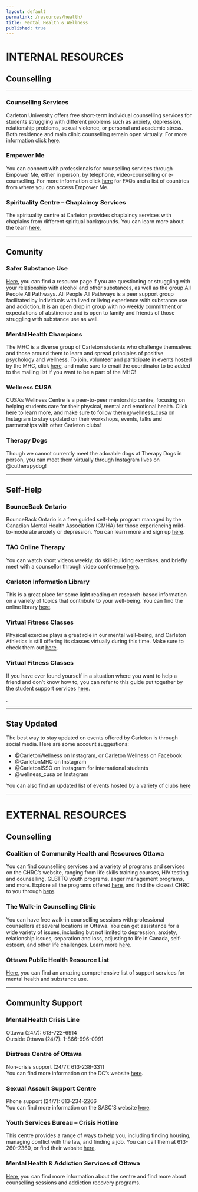 ```yaml
---
layout: default
permalink: /resources/health/
title: Mental Health & Wellness
published: true
---
```


<div class='content-wrap'>
    <h1>INTERNAL RESOURCES</h1>
	<h2>Counselling</h2>
    <hr>
    <h3>Counselling Services</h3>
    <p> Carleton University offers free short-term individual counselling services for students struggling with different problems such as anxiety, depression, relationship problems, sexual violence, or personal and academic stress. Both residence and main clinic counselling remain open virtually. For more information click <a href="https://carleton.ca/health/counselling-services/">here</a>.</p>
    <h3>Empower Me</h3>
    <p> You can connect with professionals for counselling services through Empower Me, either in person, by telephone, video-counselling or e-counselling. For more information click <a href="https://studentcare.ca/RTEContent/Document/EN/FAQ/Empower_Me_Optima_FAQ.pdf">here</a> for FAQs and a list of countries from where you can access Empower Me. </p>
    <h3>Spirituality Centre – Chaplaincy Services </h3>
    <p>The spirituality centre at Carleton provides chaplaincy services with chaplains from different spiritual backgrounds. You can learn more about the team <a href="https://carleton.ca/wellness/spirituality/">here.</a></p>
    <hr>
    <h2>Comunity</h2>
    <h3>Safer Substance Use</h3>
    <p><a href="https://carleton.ca/studentaffairs/safe-substance-use/">Here</a>, you can find a resource page if you are questioning or struggling with your relationship with alcohol and other substances, as well as the group All People All Pathways. All People All Pathways is a peer support group facilitated by individuals with lived or living experience with substance use and addiction. It is an open drop in group with no weekly commitment or expectations of abstinence and is open to family and friends of those struggling with substance use as well. </p>
    <h3>Mental Health Champions </h3>
    <p>The MHC is a diverse group of Carleton students who challenge themselves and those around them to learn and spread principles of positive psychology and wellness. To join, volunteer and participate in events hosted by the MHC, click <a href="https://carleton.ca/health/mentalhealthchampions/">here</a>, and make sure to email the coordinator to be added to the mailing list if you want to be a part of the MHC!</p>
    <h3>Wellness CUSA</h3>
    <p>CUSA’s Wellness Centre is a peer-to-peer mentorship centre, focusing on helping students care for their physical, mental and emotional health. Click <a href="https://www.cusaonline.ca/services/servicecentres/wellness/">here</a> to learn more, and make sure to follow them @wellness_cusa on Instagram to stay updated on their workshops, events, talks and partnerships with other Carleton clubs!</p>
    <h3>Therapy Dogs</h3>
    <p>Though we cannot currently meet the adorable dogs at Therapy Dogs in person, you can meet them virtually through Instagram lives on @cutherapydog!</p>
    <hr>
    <h2>Self-Help</h2>
    <h3>BounceBack Ontario</h3>
    <p>BounceBack Ontario is a free guided self-help program managed by the Canadian Mental Health Association (CMHA) for those experiencing mild-to-moderate anxiety or depression. You can learn more and sign up <a href="https://bouncebackontario.ca">here</a>.</p>
    <h3>TAO Online Therapy </h3>
    <p>You can watch short videos weekly, do skill-building exercises, and briefly meet with a counsellor through video conference <a href="https://carleton.ca/wellness/tao/">here</a>.</p>
    <h3>Carleton Information Library </h3>
    <p>This is a great place for some light reading on research-based information on a variety of topics that contribute to your well-being. You can find the online library <a href="https://carleton.ca/wellness/living-well/info-library/">here</a>.</p>
    <h3>Virtual Fitness Classes</h3>
    <p>Physical exercise plays a great role in our mental well-being, and Carleton Athletics is still offering its classes virtually during this time. Make sure to check them out <a href="https://athletics.carleton.ca/fitness/group-classes/">here</a>.</p>
    <h3>Virtual Fitness Classes</h3>
    <p>If you have ever found yourself in a situation where you want to help a friend and don’t know how to, you can refer to this guide put together by the student support services <a href="https://carleton.ca/studentsupport/wp-content/uploads/Supporting-Students-in-Distress-09-19.pdf">here</a>.</p>.</p>
    <hr>
    <h2>Stay Updated</h2>
    <p>The best way to stay updated on events offered by Carleton is through social media. Here are some account suggestions:</p>
    <ul>
    <li>@CarletonWellness on Instagram, or Carleton Wellness on Facebook</li>
    <li>@CarletonMHC on Instagram </li>
    <li>@CarletonISSO on Instagram for international students </li>
    <li>@wellness_cusa on Instagram </li>
    </ul>
    <p>You can also find an updated list of events hosted by a variety of clubs <a href="https://carleton.ca/wellness/events/#anchor-4">here</a></p>
    <hr>
    <h1>EXTERNAL RESOURCES</h1>
    <h2>Counselling</h2>
    <h3>Coalition of Community Health and Resources Ottawa</h3>
    <p> You can find counselling services and a variety of programs and services on the CHRC’s website, ranging from life skills training courses, HIV testing and counselling, GLBTTQ youth programs, anger management programs, and more. Explore all the programs offered <a href="http://www.coalitionottawa.ca/en/programs-and-services.aspx">here</a>, and find the closest CHRC to you through <a href="http://www.coalitionottawa.ca/en/find-your-chrc.aspx">here</a>.</p>
    <h3>The Walk-in Counselling Clinic</h3>
    <p> You can have free walk-in counselling sessions with professional counsellors at several locations in Ottawa. You can get assistance for a wide variety of issues, including but not limited to depression, anxiety, relationship issues, separation and loss, adjusting to life in Canada, self-esteem, and other life challenges. Learn more <a href="https://walkincounselling.com/">here</a>.</p>
    <h3>Ottawa Public Health Resource List </h3>
    <p> <a href="https://www.ottawapublichealth.ca/en/public-health-topics/mental-health-and-addiction-services.aspx#Community-Agencies-">Here</a>, you can find an amazing comprehensive list of support services for mental health and substance use.</p>
    <hr>
    <h2>Community Support</h2>
    <h3>Mental Health Crisis Line</h3>
    <div>Ottawa (24/7): 613-722-6914</div>
    <div>Outside Ottawa (24/7): 1-866-996-0991</div>
    <h3>Distress Centre of Ottawa</h3>
    <div>Non-crisis support (24/7): 613-238-3311</div>
    <div>You can find more information on the DC’s website <a href="https://www.google.com/url?q=https://www.dcottawa.on.ca/&sa=D&source=editors&ust=1613088984021000&usg=AOvVaw2HJ3aok-yEZhnw9sSB0Ju9">here</a>.</div>
    <h3>Sexual Assault Support Centre</h3>
    <div>Phone support (24/7): 613-234-2266</div>
    <div>You can find more information on the SASC’S website <a href="https://sascottawa.com/">here</a>.</div>
    <h3>Youth Services Bureau – Crisis Hotline</h3>
    <div>This centre provides a range of ways to help you, including finding housing, managing conflict with the law, and finding a job. You can call them at 613-260-2360, or find their website <a href="https://www.ysb.ca/">here</a>.</div>
    <h3>Mental Health & Addiction Services of Ottawa</h3>
    <div><a href="https://www.google.com/url?q=https://www.mhaso.ca&sa=D&source=editors&ust=1613089086902000&usg=AOvVaw24mtJCNpJBQPwtbKWi0j7X">Here</a>, you can find more information about the centre and find more about counselling sessions and addiction recovery programs.</div>
</div>
